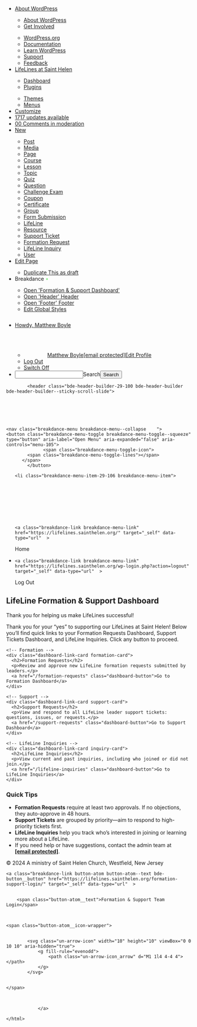 <!doctype html>
<html lang="en-US">
<head>
    <meta charset="UTF-8">
    <meta name="viewport" content="width=device-width, initial-scale=1">
            <link rel='stylesheet' href='https://lifelines.sainthelen.org/wp-content/plugins/breakdance/plugin/themeless/normalize.min.css'>
        <title>Formation &#038; Support Dashboard &#8211; LifeLines at Saint Helen</title>
<meta name='robots' content='max-image-preview:large' />
	<style>img:is([sizes="auto" i], [sizes^="auto," i]) { contain-intrinsic-size: 3000px 1500px }</style>
	<link rel='stylesheet' id='dashicons-css' href='https://lifelines.sainthelen.org/wp-includes/css/dashicons.min.css?ver=6.8.2' type='text/css' media='all' />
<link rel='stylesheet' id='admin-bar-css' href='https://lifelines.sainthelen.org/wp-includes/css/admin-bar.min.css?ver=6.8.2' type='text/css' media='all' />
<style id='admin-bar-inline-css' type='text/css'>

		@media screen { html { margin-top: 32px !important; } }
		@media screen and ( max-width: 782px ) { html { margin-top: 46px !important; } }
	
@media print { #wpadminbar { display:none; } }
</style>
<link rel='stylesheet' id='wp-block-library-css' href='https://lifelines.sainthelen.org/wp-includes/css/dist/block-library/style.min.css?ver=6.8.2' type='text/css' media='all' />
<style id='classic-theme-styles-inline-css' type='text/css'>
/*! This file is auto-generated */
.wp-block-button__link{color:#fff;background-color:#32373c;border-radius:9999px;box-shadow:none;text-decoration:none;padding:calc(.667em + 2px) calc(1.333em + 2px);font-size:1.125em}.wp-block-file__button{background:#32373c;color:#fff;text-decoration:none}
</style>
<style id='restrict-content-pro-content-upgrade-redirect-style-inline-css' type='text/css'>
.wp-block-restrict-content-pro-content-upgrade-redirect .wp-block-button__width-25{width:calc(25% - .5rem)}.wp-block-restrict-content-pro-content-upgrade-redirect .wp-block-button__width-25 .wp-block-button__link{width:100%}.wp-block-restrict-content-pro-content-upgrade-redirect .wp-block-button__width-50{width:calc(50% - .5rem)}.wp-block-restrict-content-pro-content-upgrade-redirect .wp-block-button__width-50 .wp-block-button__link{width:100%}.wp-block-restrict-content-pro-content-upgrade-redirect .wp-block-button__width-75{width:calc(75% - .5rem)}.wp-block-restrict-content-pro-content-upgrade-redirect .wp-block-button__width-75 .wp-block-button__link{width:100%}.wp-block-restrict-content-pro-content-upgrade-redirect .wp-block-button__width-100{margin-right:0;width:100%}.wp-block-restrict-content-pro-content-upgrade-redirect .wp-block-button__width-100 .wp-block-button__link{width:100%}

</style>
<style id='global-styles-inline-css' type='text/css'>
:root{--wp--preset--aspect-ratio--square: 1;--wp--preset--aspect-ratio--4-3: 4/3;--wp--preset--aspect-ratio--3-4: 3/4;--wp--preset--aspect-ratio--3-2: 3/2;--wp--preset--aspect-ratio--2-3: 2/3;--wp--preset--aspect-ratio--16-9: 16/9;--wp--preset--aspect-ratio--9-16: 9/16;--wp--preset--color--black: #000000;--wp--preset--color--cyan-bluish-gray: #abb8c3;--wp--preset--color--white: #ffffff;--wp--preset--color--pale-pink: #f78da7;--wp--preset--color--vivid-red: #cf2e2e;--wp--preset--color--luminous-vivid-orange: #ff6900;--wp--preset--color--luminous-vivid-amber: #fcb900;--wp--preset--color--light-green-cyan: #7bdcb5;--wp--preset--color--vivid-green-cyan: #00d084;--wp--preset--color--pale-cyan-blue: #8ed1fc;--wp--preset--color--vivid-cyan-blue: #0693e3;--wp--preset--color--vivid-purple: #9b51e0;--wp--preset--gradient--vivid-cyan-blue-to-vivid-purple: linear-gradient(135deg,rgba(6,147,227,1) 0%,rgb(155,81,224) 100%);--wp--preset--gradient--light-green-cyan-to-vivid-green-cyan: linear-gradient(135deg,rgb(122,220,180) 0%,rgb(0,208,130) 100%);--wp--preset--gradient--luminous-vivid-amber-to-luminous-vivid-orange: linear-gradient(135deg,rgba(252,185,0,1) 0%,rgba(255,105,0,1) 100%);--wp--preset--gradient--luminous-vivid-orange-to-vivid-red: linear-gradient(135deg,rgba(255,105,0,1) 0%,rgb(207,46,46) 100%);--wp--preset--gradient--very-light-gray-to-cyan-bluish-gray: linear-gradient(135deg,rgb(238,238,238) 0%,rgb(169,184,195) 100%);--wp--preset--gradient--cool-to-warm-spectrum: linear-gradient(135deg,rgb(74,234,220) 0%,rgb(151,120,209) 20%,rgb(207,42,186) 40%,rgb(238,44,130) 60%,rgb(251,105,98) 80%,rgb(254,248,76) 100%);--wp--preset--gradient--blush-light-purple: linear-gradient(135deg,rgb(255,206,236) 0%,rgb(152,150,240) 100%);--wp--preset--gradient--blush-bordeaux: linear-gradient(135deg,rgb(254,205,165) 0%,rgb(254,45,45) 50%,rgb(107,0,62) 100%);--wp--preset--gradient--luminous-dusk: linear-gradient(135deg,rgb(255,203,112) 0%,rgb(199,81,192) 50%,rgb(65,88,208) 100%);--wp--preset--gradient--pale-ocean: linear-gradient(135deg,rgb(255,245,203) 0%,rgb(182,227,212) 50%,rgb(51,167,181) 100%);--wp--preset--gradient--electric-grass: linear-gradient(135deg,rgb(202,248,128) 0%,rgb(113,206,126) 100%);--wp--preset--gradient--midnight: linear-gradient(135deg,rgb(2,3,129) 0%,rgb(40,116,252) 100%);--wp--preset--font-size--small: 13px;--wp--preset--font-size--medium: 20px;--wp--preset--font-size--large: 36px;--wp--preset--font-size--x-large: 42px;--wp--preset--spacing--20: 0.44rem;--wp--preset--spacing--30: 0.67rem;--wp--preset--spacing--40: 1rem;--wp--preset--spacing--50: 1.5rem;--wp--preset--spacing--60: 2.25rem;--wp--preset--spacing--70: 3.38rem;--wp--preset--spacing--80: 5.06rem;--wp--preset--shadow--natural: 6px 6px 9px rgba(0, 0, 0, 0.2);--wp--preset--shadow--deep: 12px 12px 50px rgba(0, 0, 0, 0.4);--wp--preset--shadow--sharp: 6px 6px 0px rgba(0, 0, 0, 0.2);--wp--preset--shadow--outlined: 6px 6px 0px -3px rgba(255, 255, 255, 1), 6px 6px rgba(0, 0, 0, 1);--wp--preset--shadow--crisp: 6px 6px 0px rgba(0, 0, 0, 1);}:where(.is-layout-flex){gap: 0.5em;}:where(.is-layout-grid){gap: 0.5em;}body .is-layout-flex{display: flex;}.is-layout-flex{flex-wrap: wrap;align-items: center;}.is-layout-flex > :is(*, div){margin: 0;}body .is-layout-grid{display: grid;}.is-layout-grid > :is(*, div){margin: 0;}:where(.wp-block-columns.is-layout-flex){gap: 2em;}:where(.wp-block-columns.is-layout-grid){gap: 2em;}:where(.wp-block-post-template.is-layout-flex){gap: 1.25em;}:where(.wp-block-post-template.is-layout-grid){gap: 1.25em;}.has-black-color{color: var(--wp--preset--color--black) !important;}.has-cyan-bluish-gray-color{color: var(--wp--preset--color--cyan-bluish-gray) !important;}.has-white-color{color: var(--wp--preset--color--white) !important;}.has-pale-pink-color{color: var(--wp--preset--color--pale-pink) !important;}.has-vivid-red-color{color: var(--wp--preset--color--vivid-red) !important;}.has-luminous-vivid-orange-color{color: var(--wp--preset--color--luminous-vivid-orange) !important;}.has-luminous-vivid-amber-color{color: var(--wp--preset--color--luminous-vivid-amber) !important;}.has-light-green-cyan-color{color: var(--wp--preset--color--light-green-cyan) !important;}.has-vivid-green-cyan-color{color: var(--wp--preset--color--vivid-green-cyan) !important;}.has-pale-cyan-blue-color{color: var(--wp--preset--color--pale-cyan-blue) !important;}.has-vivid-cyan-blue-color{color: var(--wp--preset--color--vivid-cyan-blue) !important;}.has-vivid-purple-color{color: var(--wp--preset--color--vivid-purple) !important;}.has-black-background-color{background-color: var(--wp--preset--color--black) !important;}.has-cyan-bluish-gray-background-color{background-color: var(--wp--preset--color--cyan-bluish-gray) !important;}.has-white-background-color{background-color: var(--wp--preset--color--white) !important;}.has-pale-pink-background-color{background-color: var(--wp--preset--color--pale-pink) !important;}.has-vivid-red-background-color{background-color: var(--wp--preset--color--vivid-red) !important;}.has-luminous-vivid-orange-background-color{background-color: var(--wp--preset--color--luminous-vivid-orange) !important;}.has-luminous-vivid-amber-background-color{background-color: var(--wp--preset--color--luminous-vivid-amber) !important;}.has-light-green-cyan-background-color{background-color: var(--wp--preset--color--light-green-cyan) !important;}.has-vivid-green-cyan-background-color{background-color: var(--wp--preset--color--vivid-green-cyan) !important;}.has-pale-cyan-blue-background-color{background-color: var(--wp--preset--color--pale-cyan-blue) !important;}.has-vivid-cyan-blue-background-color{background-color: var(--wp--preset--color--vivid-cyan-blue) !important;}.has-vivid-purple-background-color{background-color: var(--wp--preset--color--vivid-purple) !important;}.has-black-border-color{border-color: var(--wp--preset--color--black) !important;}.has-cyan-bluish-gray-border-color{border-color: var(--wp--preset--color--cyan-bluish-gray) !important;}.has-white-border-color{border-color: var(--wp--preset--color--white) !important;}.has-pale-pink-border-color{border-color: var(--wp--preset--color--pale-pink) !important;}.has-vivid-red-border-color{border-color: var(--wp--preset--color--vivid-red) !important;}.has-luminous-vivid-orange-border-color{border-color: var(--wp--preset--color--luminous-vivid-orange) !important;}.has-luminous-vivid-amber-border-color{border-color: var(--wp--preset--color--luminous-vivid-amber) !important;}.has-light-green-cyan-border-color{border-color: var(--wp--preset--color--light-green-cyan) !important;}.has-vivid-green-cyan-border-color{border-color: var(--wp--preset--color--vivid-green-cyan) !important;}.has-pale-cyan-blue-border-color{border-color: var(--wp--preset--color--pale-cyan-blue) !important;}.has-vivid-cyan-blue-border-color{border-color: var(--wp--preset--color--vivid-cyan-blue) !important;}.has-vivid-purple-border-color{border-color: var(--wp--preset--color--vivid-purple) !important;}.has-vivid-cyan-blue-to-vivid-purple-gradient-background{background: var(--wp--preset--gradient--vivid-cyan-blue-to-vivid-purple) !important;}.has-light-green-cyan-to-vivid-green-cyan-gradient-background{background: var(--wp--preset--gradient--light-green-cyan-to-vivid-green-cyan) !important;}.has-luminous-vivid-amber-to-luminous-vivid-orange-gradient-background{background: var(--wp--preset--gradient--luminous-vivid-amber-to-luminous-vivid-orange) !important;}.has-luminous-vivid-orange-to-vivid-red-gradient-background{background: var(--wp--preset--gradient--luminous-vivid-orange-to-vivid-red) !important;}.has-very-light-gray-to-cyan-bluish-gray-gradient-background{background: var(--wp--preset--gradient--very-light-gray-to-cyan-bluish-gray) !important;}.has-cool-to-warm-spectrum-gradient-background{background: var(--wp--preset--gradient--cool-to-warm-spectrum) !important;}.has-blush-light-purple-gradient-background{background: var(--wp--preset--gradient--blush-light-purple) !important;}.has-blush-bordeaux-gradient-background{background: var(--wp--preset--gradient--blush-bordeaux) !important;}.has-luminous-dusk-gradient-background{background: var(--wp--preset--gradient--luminous-dusk) !important;}.has-pale-ocean-gradient-background{background: var(--wp--preset--gradient--pale-ocean) !important;}.has-electric-grass-gradient-background{background: var(--wp--preset--gradient--electric-grass) !important;}.has-midnight-gradient-background{background: var(--wp--preset--gradient--midnight) !important;}.has-small-font-size{font-size: var(--wp--preset--font-size--small) !important;}.has-medium-font-size{font-size: var(--wp--preset--font-size--medium) !important;}.has-large-font-size{font-size: var(--wp--preset--font-size--large) !important;}.has-x-large-font-size{font-size: var(--wp--preset--font-size--x-large) !important;}
:where(.wp-block-post-template.is-layout-flex){gap: 1.25em;}:where(.wp-block-post-template.is-layout-grid){gap: 1.25em;}
:where(.wp-block-columns.is-layout-flex){gap: 2em;}:where(.wp-block-columns.is-layout-grid){gap: 2em;}
:root :where(.wp-block-pullquote){font-size: 1.5em;line-height: 1.6;}
</style>
<link rel='stylesheet' id='learndash_quiz_front_css-css' href='//lifelines.sainthelen.org/wp-content/plugins/sfwd-lms/themes/legacy/templates/learndash_quiz_front.min.css?ver=4.21.2' type='text/css' media='all' />
<link rel='stylesheet' id='learndash-css' href='//lifelines.sainthelen.org/wp-content/plugins/sfwd-lms/src/assets/dist/css/styles.css?ver=4.21.2' type='text/css' media='all' />
<link rel='stylesheet' id='jquery-dropdown-css-css' href='//lifelines.sainthelen.org/wp-content/plugins/sfwd-lms/assets/css/jquery.dropdown.min.css?ver=4.21.2' type='text/css' media='all' />
<link rel='stylesheet' id='learndash_lesson_video-css' href='//lifelines.sainthelen.org/wp-content/plugins/sfwd-lms/themes/legacy/templates/learndash_lesson_video.min.css?ver=4.21.2' type='text/css' media='all' />
<link rel='stylesheet' id='learndash-admin-bar-css' href='https://lifelines.sainthelen.org/wp-content/plugins/sfwd-lms/src/assets/dist/css/admin-bar/styles.css?ver=4.21.2' type='text/css' media='all' />
<link rel='stylesheet' id='learndash-front-css' href='//lifelines.sainthelen.org/wp-content/plugins/sfwd-lms/themes/ld30/assets/css/learndash.min.css?ver=4.21.2' type='text/css' media='all' />
<style id='learndash-front-inline-css' type='text/css'>
		.learndash-wrapper .ld-item-list .ld-item-list-item.ld-is-next,
		.learndash-wrapper .wpProQuiz_content .wpProQuiz_questionListItem label:focus-within {
			border-color: #00a2e8;
		}

		/*
		.learndash-wrapper a:not(.ld-button):not(#quiz_continue_link):not(.ld-focus-menu-link):not(.btn-blue):not(#quiz_continue_link):not(.ld-js-register-account):not(#ld-focus-mode-course-heading):not(#btn-join):not(.ld-item-name):not(.ld-table-list-item-preview):not(.ld-lesson-item-preview-heading),
		 */

		.learndash-wrapper .ld-breadcrumbs a,
		.learndash-wrapper .ld-lesson-item.ld-is-current-lesson .ld-lesson-item-preview-heading,
		.learndash-wrapper .ld-lesson-item.ld-is-current-lesson .ld-lesson-title,
		.learndash-wrapper .ld-primary-color-hover:hover,
		.learndash-wrapper .ld-primary-color,
		.learndash-wrapper .ld-primary-color-hover:hover,
		.learndash-wrapper .ld-primary-color,
		.learndash-wrapper .ld-tabs .ld-tabs-navigation .ld-tab.ld-active,
		.learndash-wrapper .ld-button.ld-button-transparent,
		.learndash-wrapper .ld-button.ld-button-reverse,
		.learndash-wrapper .ld-icon-certificate,
		.learndash-wrapper .ld-login-modal .ld-login-modal-login .ld-modal-heading,
		#wpProQuiz_user_content a,
		.learndash-wrapper .ld-item-list .ld-item-list-item a.ld-item-name:hover,
		.learndash-wrapper .ld-focus-comments__heading-actions .ld-expand-button,
		.learndash-wrapper .ld-focus-comments__heading a,
		.learndash-wrapper .ld-focus-comments .comment-respond a,
		.learndash-wrapper .ld-focus-comment .ld-comment-reply a.comment-reply-link:hover,
		.learndash-wrapper .ld-expand-button.ld-button-alternate {
			color: #00a2e8 !important;
		}

		.learndash-wrapper .ld-focus-comment.bypostauthor>.ld-comment-wrapper,
		.learndash-wrapper .ld-focus-comment.role-group_leader>.ld-comment-wrapper,
		.learndash-wrapper .ld-focus-comment.role-administrator>.ld-comment-wrapper {
			background-color:rgba(0, 162, 232, 0.03) !important;
		}


		.learndash-wrapper .ld-primary-background,
		.learndash-wrapper .ld-tabs .ld-tabs-navigation .ld-tab.ld-active:after {
			background: #00a2e8 !important;
		}



		.learndash-wrapper .ld-course-navigation .ld-lesson-item.ld-is-current-lesson .ld-status-incomplete,
		.learndash-wrapper .ld-focus-comment.bypostauthor:not(.ptype-sfwd-assignment) >.ld-comment-wrapper>.ld-comment-avatar img,
		.learndash-wrapper .ld-focus-comment.role-group_leader>.ld-comment-wrapper>.ld-comment-avatar img,
		.learndash-wrapper .ld-focus-comment.role-administrator>.ld-comment-wrapper>.ld-comment-avatar img {
			border-color: #00a2e8 !important;
		}



		.learndash-wrapper .ld-loading::before {
			border-top:3px solid #00a2e8 !important;
		}

		.learndash-wrapper .ld-button:hover:not(.ld-button-transparent):not(.ld--ignore-inline-css),
		#learndash-tooltips .ld-tooltip:after,
		#learndash-tooltips .ld-tooltip,
		.learndash-wrapper .ld-primary-background,
		.learndash-wrapper .btn-join:not(.ld--ignore-inline-css),
		.learndash-wrapper #btn-join:not(.ld--ignore-inline-css),
		.learndash-wrapper .ld-button:not(.ld-button-reverse):not(.ld-button-transparent):not(.ld--ignore-inline-css),
		.learndash-wrapper .ld-expand-button,
		.learndash-wrapper .wpProQuiz_content .wpProQuiz_button:not(.wpProQuiz_button_reShowQuestion):not(.wpProQuiz_button_restartQuiz),
		.learndash-wrapper .wpProQuiz_content .wpProQuiz_button2,
		.learndash-wrapper .ld-focus .ld-focus-sidebar .ld-course-navigation-heading,
		.learndash-wrapper .ld-focus .ld-focus-sidebar .ld-focus-sidebar-trigger:not(:hover):not(:focus) .ld-icon,
		.learndash-wrapper .ld-focus-comments .form-submit #submit,
		.learndash-wrapper .ld-login-modal input[type='submit'],
		.learndash-wrapper .ld-login-modal .ld-login-modal-register,
		.learndash-wrapper .wpProQuiz_content .wpProQuiz_certificate a.btn-blue,
		.learndash-wrapper .ld-focus .ld-focus-header .ld-user-menu .ld-user-menu-items a,
		#wpProQuiz_user_content table.wp-list-table thead th,
		#wpProQuiz_overlay_close,
		.learndash-wrapper .ld-expand-button.ld-button-alternate .ld-icon {
			background-color: #00a2e8 !important;
		}

		.learndash-wrapper .ld-focus .ld-focus-sidebar .ld-focus-sidebar-trigger:hover .ld-icon,
		.learndash-wrapper .ld-focus .ld-focus-sidebar .ld-focus-sidebar-trigger:focus .ld-icon {
			border-color: #00a2e8;
			color: #00a2e8;
		}

		.learndash-wrapper .ld-button:focus:not(.ld-button-transparent):not(.ld--ignore-inline-css),
		.learndash-wrapper .btn-join:focus:not(.ld--ignore-inline-css),
		.learndash-wrapper #btn-join:focus:not(.ld--ignore-inline-css),
		.learndash-wrapper .ld-expand-button:focus,
		.learndash-wrapper .wpProQuiz_content .wpProQuiz_button:not(.wpProQuiz_button_reShowQuestion):focus:not(.wpProQuiz_button_restartQuiz),
		.learndash-wrapper .wpProQuiz_content .wpProQuiz_button2:focus,
		.learndash-wrapper .ld-focus-comments .form-submit #submit,
		.learndash-wrapper .ld-login-modal input[type='submit']:focus,
		.learndash-wrapper .ld-login-modal .ld-login-modal-register:focus,
		.learndash-wrapper .wpProQuiz_content .wpProQuiz_certificate a.btn-blue:focus {
			outline-color: #00a2e8;
		}

		.learndash-wrapper .ld-item-list .ld-item-search .ld-closer:focus {
			border-color: #00a2e8;
		}

		.learndash-wrapper .ld-focus .ld-focus-header .ld-user-menu .ld-user-menu-items:before {
			border-bottom-color: #00a2e8 !important;
		}

		.learndash-wrapper .ld-button.ld-button-transparent:hover {
			background: transparent !important;
		}

		.learndash-wrapper .ld-button.ld-button-transparent:focus {
			outline-color: #00a2e8;
		}

		.learndash-wrapper .ld-focus .ld-focus-header .sfwd-mark-complete .learndash_mark_complete_button,
		.learndash-wrapper .ld-focus .ld-focus-header #sfwd-mark-complete #learndash_mark_complete_button,
		.learndash-wrapper .ld-button.ld-button-transparent,
		.learndash-wrapper .ld-button.ld-button-alternate,
		.learndash-wrapper .ld-expand-button.ld-button-alternate {
			background-color:transparent !important;
		}

		.learndash-wrapper .ld-focus-header .ld-user-menu .ld-user-menu-items a,
		.learndash-wrapper .ld-button.ld-button-reverse:hover,
		.learndash-wrapper .ld-alert-success .ld-alert-icon.ld-icon-certificate,
		.learndash-wrapper .ld-alert-warning .ld-button,
		.learndash-wrapper .ld-primary-background.ld-status {
			color:white !important;
		}

		.learndash-wrapper .ld-status.ld-status-unlocked {
			background-color: rgba(0,162,232,0.2) !important;
			color: #00a2e8 !important;
		}

		.learndash-wrapper .wpProQuiz_content .wpProQuiz_addToplist {
			background-color: rgba(0,162,232,0.1) !important;
			border: 1px solid #00a2e8 !important;
		}

		.learndash-wrapper .wpProQuiz_content .wpProQuiz_toplistTable th {
			background: #00a2e8 !important;
		}

		.learndash-wrapper .wpProQuiz_content .wpProQuiz_toplistTrOdd {
			background-color: rgba(0,162,232,0.1) !important;
		}

		.learndash-wrapper .wpProQuiz_content .wpProQuiz_reviewDiv li.wpProQuiz_reviewQuestionTarget {
			background-color: #00a2e8 !important;
		}
		.learndash-wrapper .wpProQuiz_content .wpProQuiz_time_limit .wpProQuiz_progress {
			background-color: #00a2e8 !important;
		}
		
		.learndash-wrapper #quiz_continue_link,
		.learndash-wrapper .ld-secondary-background,
		.learndash-wrapper .learndash_mark_complete_button,
		.learndash-wrapper #learndash_mark_complete_button,
		.learndash-wrapper .ld-status-complete,
		.learndash-wrapper .ld-alert-success .ld-button,
		.learndash-wrapper .ld-alert-success .ld-alert-icon {
			background-color: #019e7c !important;
		}

		.learndash-wrapper #quiz_continue_link:focus,
		.learndash-wrapper .learndash_mark_complete_button:focus,
		.learndash-wrapper #learndash_mark_complete_button:focus,
		.learndash-wrapper .ld-alert-success .ld-button:focus {
			outline-color: #019e7c;
		}

		.learndash-wrapper .wpProQuiz_content a#quiz_continue_link {
			background-color: #019e7c !important;
		}

		.learndash-wrapper .wpProQuiz_content a#quiz_continue_link:focus {
			outline-color: #019e7c;
		}

		.learndash-wrapper .course_progress .sending_progress_bar {
			background: #019e7c !important;
		}

		.learndash-wrapper .wpProQuiz_content .wpProQuiz_button_reShowQuestion:hover, .learndash-wrapper .wpProQuiz_content .wpProQuiz_button_restartQuiz:hover {
			background-color: #019e7c !important;
			opacity: 0.75;
		}

		.learndash-wrapper .wpProQuiz_content .wpProQuiz_button_reShowQuestion:focus,
		.learndash-wrapper .wpProQuiz_content .wpProQuiz_button_restartQuiz:focus {
			outline-color: #019e7c;
		}

		.learndash-wrapper .ld-secondary-color-hover:hover,
		.learndash-wrapper .ld-secondary-color,
		.learndash-wrapper .ld-focus .ld-focus-header .sfwd-mark-complete .learndash_mark_complete_button,
		.learndash-wrapper .ld-focus .ld-focus-header #sfwd-mark-complete #learndash_mark_complete_button,
		.learndash-wrapper .ld-focus .ld-focus-header .sfwd-mark-complete:after {
			color: #019e7c !important;
		}

		.learndash-wrapper .ld-secondary-in-progress-icon {
			border-left-color: #019e7c !important;
			border-top-color: #019e7c !important;
		}

		.learndash-wrapper .ld-alert-success {
			border-color: #019e7c;
			background-color: transparent !important;
			color: #019e7c;
		}

		.learndash-wrapper .wpProQuiz_content .wpProQuiz_reviewQuestion li.wpProQuiz_reviewQuestionSolved,
		.learndash-wrapper .wpProQuiz_content .wpProQuiz_box li.wpProQuiz_reviewQuestionSolved {
			background-color: #019e7c !important;
		}

		.learndash-wrapper .wpProQuiz_content  .wpProQuiz_reviewLegend span.wpProQuiz_reviewColor_Answer {
			background-color: #019e7c !important;
		}

		
</style>
<script type="text/javascript" src="https://lifelines.sainthelen.org/wp-includes/js/jquery/jquery.min.js?ver=3.7.1" id="jquery-core-js"></script>
<script type="text/javascript" src="https://lifelines.sainthelen.org/wp-includes/js/jquery/jquery-migrate.min.js?ver=3.4.1" id="jquery-migrate-js"></script>
<link rel="https://api.w.org/" href="https://lifelines.sainthelen.org/wp-json/" /><link rel="alternate" title="JSON" type="application/json" href="https://lifelines.sainthelen.org/wp-json/wp/v2/pages/107" /><link rel="EditURI" type="application/rsd+xml" title="RSD" href="https://lifelines.sainthelen.org/xmlrpc.php?rsd" />
<link rel="canonical" href="https://lifelines.sainthelen.org/formation-support-dashboard/" />
<link rel='shortlink' href='https://lifelines.sainthelen.org/?p=107' />
<link rel="alternate" title="oEmbed (JSON)" type="application/json+oembed" href="https://lifelines.sainthelen.org/wp-json/oembed/1.0/embed?url=https%3A%2F%2Flifelines.sainthelen.org%2Fformation-support-dashboard%2F" />
<link rel="alternate" title="oEmbed (XML)" type="text/xml+oembed" href="https://lifelines.sainthelen.org/wp-json/oembed/1.0/embed?url=https%3A%2F%2Flifelines.sainthelen.org%2Fformation-support-dashboard%2F&#038;format=xml" />
		<script>
			document.documentElement.className = document.documentElement.className.replace('no-js', 'js');
		</script>
				<style>
			.no-js img.lazyload {
				display: none;
			}

			figure.wp-block-image img.lazyloading {
				min-width: 150px;
			}

						.lazyload, .lazyloading {
				opacity: 0;
			}

			.lazyloaded {
				opacity: 1;
				transition: opacity 400ms;
				transition-delay: 0ms;
			}

					</style>
		<link rel="icon" href="https://lifelines.sainthelen.org/wp-content/uploads/2024/11/cropped-LifeLines-Favicon-1-32x32.png" sizes="32x32" />
<link rel="icon" href="https://lifelines.sainthelen.org/wp-content/uploads/2024/11/cropped-LifeLines-Favicon-1-192x192.png" sizes="192x192" />
<link rel="apple-touch-icon" href="https://lifelines.sainthelen.org/wp-content/uploads/2024/11/cropped-LifeLines-Favicon-1-180x180.png" />
<meta name="msapplication-TileImage" content="https://lifelines.sainthelen.org/wp-content/uploads/2024/11/cropped-LifeLines-Favicon-1-270x270.png" />
		<style type="text/css" id="wp-custom-css">
			.learndash_post_sfwd-lessons {
    width: 80%;
    margin: 0 auto;
}

/* Tablet view (768px and below) */
@media (max-width: 768px) {
    .learndash_post_sfwd-lessons {
        width: 90%; /* Slightly wider for smaller screens */
    }
}

/* Mobile view (480px and below) */
@media (max-width: 480px) {
    .learndash_post_sfwd-lessons {
        width: 95%; /* Almost full width on mobile */
        padding: 0 1rem; /* Add padding for edge spacing */
    }
}
		</style>
		<!-- [HEADER ASSETS] -->


<link rel="stylesheet" href="https://lifelines.sainthelen.org/wp-content/plugins/breakdance/subplugins/breakdance-elements/dependencies-files/awesome-menu@1/awesome-menu.css?bd_ver=2.3.1" />
<link rel="stylesheet" href="https://lifelines.sainthelen.org/wp-content/plugins/breakdance/subplugins/breakdance-elements/dependencies-files/breakdance-fancy-background@1/fancy-background.css?bd_ver=2.3.1" />
<link rel="stylesheet" href="https://fonts.googleapis.com/css2?family=Libre Franklin:ital,wght@0,100;0,200;0,300;0,400;0,500;0,600;0,700;0,800;0,900;1,100;1,200;1,300;1,400;1,500;1,600;1,700;1,800;1,900&family=Libre Baskerville:ital,wght@0,100;0,200;0,300;0,400;0,500;0,600;0,700;0,800;0,900;1,100;1,200;1,300;1,400;1,500;1,600;1,700;1,800;1,900&display=swap" />

<link rel="stylesheet" href="https://lifelines.sainthelen.org/wp-content/uploads/breakdance/css/post-29-defaults.css?v=f0bee3e61a1d0a944cae1437b082452f" />

<link rel="stylesheet" href="https://lifelines.sainthelen.org/wp-content/uploads/breakdance/css/post-107-defaults.css?v=811e1be8c8c3d6d5c89c299fb3dcd8f9" />

<link rel="stylesheet" href="https://lifelines.sainthelen.org/wp-content/uploads/breakdance/css/post-164-defaults.css?v=51f4618804147de5b393e812f6c64386" />

<link rel="stylesheet" href="https://lifelines.sainthelen.org/wp-content/uploads/breakdance/css/global-settings.css?v=129ac4b7319be9715f4192278478fec5" />

<link rel="stylesheet" href="https://lifelines.sainthelen.org/wp-content/uploads/breakdance/css/presets.css?v=d41d8cd98f00b204e9800998ecf8427e" />

<link rel="stylesheet" href="https://lifelines.sainthelen.org/wp-content/uploads/breakdance/css/selectors.css?v=df025fcfe00ad6841693203ce8571cf4" />



<link rel="stylesheet" href="https://lifelines.sainthelen.org/wp-content/uploads/breakdance/css/post-29.css?v=5504d0af0ebfe8e028b4d71326d5c5ee" />

<link rel="stylesheet" href="https://lifelines.sainthelen.org/wp-content/uploads/breakdance/css/post-107.css?v=f9afff4ba6a3468819c55be2234031c2" />

<link rel="stylesheet" href="https://lifelines.sainthelen.org/wp-content/uploads/breakdance/css/post-164.css?v=35bcdbb42bda628c73e7748cd2811178" />
<!-- [/EOF HEADER ASSETS] --><script id="oada_ma_toolbar_script">var oada_ma_license_key="Yj1MpZ6ZbKjpwNpi4XQ8QFZTwQmgl3RnFeF9aYd4WuRDmdi14U";var oada_ma_license_url="https://api.maxaccess.io/scripts/toolbar/Yj1MpZ6ZbKjpwNpi4XQ8QFZTwQmgl3RnFeF9aYd4WuRDmdi14U";(function(s,o,g){a=s.createElement(o),m=s.getElementsByTagName(o)[0];a.src=g;a.setAttribute("async","");a.setAttribute("type","text/javascript");a.setAttribute("crossorigin","anonymous");m.parentNode.insertBefore(a,m)})(document,"script",oada_ma_license_url+oada_ma_license_key);</script></head>
<body class="wp-singular page-template-default page page-id-107 logged-in admin-bar no-customize-support wp-theme-breakdance-zero breakdance">
    <script type="text/javascript">
/* <![CDATA[ */

		(function() {
			var request, b = document.body, c = 'className', cs = 'customize-support', rcs = new RegExp('(^|\\s+)(no-)?'+cs+'(\\s+|$)');

				request = true;
	
			b[c] = b[c].replace( rcs, ' ' );
			// The customizer requires postMessage and CORS (if the site is cross domain).
			b[c] += ( window.postMessage && request ? ' ' : ' no-' ) + cs;
		}());
	
/* ]]> */
</script>
		<div id="wpadminbar" class="nojq nojs">
						<div class="quicklinks" id="wp-toolbar" role="navigation" aria-label="Toolbar">
				<ul role='menu' id='wp-admin-bar-root-default' class="ab-top-menu"><li role='group' id='wp-admin-bar-wp-logo' class="menupop"><a class='ab-item' role="menuitem" aria-expanded="false" href='https://lifelines.sainthelen.org/wp-admin/about.php'><span class="ab-icon" aria-hidden="true"></span><span class="screen-reader-text">About WordPress</span></a><div class="ab-sub-wrapper"><ul role='menu' aria-label='About WordPress' id='wp-admin-bar-wp-logo-default' class="ab-submenu"><li role='group' id='wp-admin-bar-about'><a class='ab-item' role="menuitem" href='https://lifelines.sainthelen.org/wp-admin/about.php'>About WordPress</a></li><li role='group' id='wp-admin-bar-contribute'><a class='ab-item' role="menuitem" href='https://lifelines.sainthelen.org/wp-admin/contribute.php'>Get Involved</a></li></ul><ul role='menu' aria-label='About WordPress' id='wp-admin-bar-wp-logo-external' class="ab-sub-secondary ab-submenu"><li role='group' id='wp-admin-bar-wporg'><a class='ab-item' role="menuitem" href='https://wordpress.org/'>WordPress.org</a></li><li role='group' id='wp-admin-bar-documentation'><a class='ab-item' role="menuitem" href='https://wordpress.org/documentation/'>Documentation</a></li><li role='group' id='wp-admin-bar-learn'><a class='ab-item' role="menuitem" href='https://learn.wordpress.org/'>Learn WordPress</a></li><li role='group' id='wp-admin-bar-support-forums'><a class='ab-item' role="menuitem" href='https://wordpress.org/support/forums/'>Support</a></li><li role='group' id='wp-admin-bar-feedback'><a class='ab-item' role="menuitem" href='https://wordpress.org/support/forum/requests-and-feedback'>Feedback</a></li></ul></div></li><li role='group' id='wp-admin-bar-site-name' class="menupop"><a class='ab-item' role="menuitem" aria-expanded="false" href='https://lifelines.sainthelen.org/wp-admin/'>LifeLines at Saint Helen</a><div class="ab-sub-wrapper"><ul role='menu' aria-label='LifeLines at Saint Helen' id='wp-admin-bar-site-name-default' class="ab-submenu"><li role='group' id='wp-admin-bar-dashboard'><a class='ab-item' role="menuitem" href='https://lifelines.sainthelen.org/wp-admin/'>Dashboard</a></li><li role='group' id='wp-admin-bar-plugins'><a class='ab-item' role="menuitem" href='https://lifelines.sainthelen.org/wp-admin/plugins.php'>Plugins</a></li></ul><ul role='menu' aria-label='LifeLines at Saint Helen' id='wp-admin-bar-appearance' class="ab-submenu"><li role='group' id='wp-admin-bar-themes'><a class='ab-item' role="menuitem" href='https://lifelines.sainthelen.org/wp-admin/themes.php'>Themes</a></li><li role='group' id='wp-admin-bar-menus'><a class='ab-item' role="menuitem" href='https://lifelines.sainthelen.org/wp-admin/nav-menus.php'>Menus</a></li></ul></div></li><li role='group' id='wp-admin-bar-customize' class="hide-if-no-customize"><a class='ab-item' role="menuitem" href='https://lifelines.sainthelen.org/wp-admin/customize.php?url=https%3A%2F%2Flifelines.sainthelen.org%2Fformation-support-dashboard%2F'>Customize</a></li><li role='group' id='wp-admin-bar-updates'><a class='ab-item' role="menuitem" href='https://lifelines.sainthelen.org/wp-admin/update-core.php'><span class="ab-icon" aria-hidden="true"></span><span class="ab-label" aria-hidden="true">17</span><span class="screen-reader-text updates-available-text">17 updates available</span></a></li><li role='group' id='wp-admin-bar-comments'><a class='ab-item' role="menuitem" href='https://lifelines.sainthelen.org/wp-admin/edit-comments.php'><span class="ab-icon" aria-hidden="true"></span><span class="ab-label awaiting-mod pending-count count-0" aria-hidden="true">0</span><span class="screen-reader-text comments-in-moderation-text">0 Comments in moderation</span></a></li><li role='group' id='wp-admin-bar-new-content' class="menupop"><a class='ab-item' role="menuitem" aria-expanded="false" href='https://lifelines.sainthelen.org/wp-admin/post-new.php'><span class="ab-icon" aria-hidden="true"></span><span class="ab-label">New</span></a><div class="ab-sub-wrapper"><ul role='menu' aria-label='New' id='wp-admin-bar-new-content-default' class="ab-submenu"><li role='group' id='wp-admin-bar-new-post'><a class='ab-item' role="menuitem" href='https://lifelines.sainthelen.org/wp-admin/post-new.php'>Post</a></li><li role='group' id='wp-admin-bar-new-media'><a class='ab-item' role="menuitem" href='https://lifelines.sainthelen.org/wp-admin/media-new.php'>Media</a></li><li role='group' id='wp-admin-bar-new-page'><a class='ab-item' role="menuitem" href='https://lifelines.sainthelen.org/wp-admin/post-new.php?post_type=page'>Page</a></li><li role='group' id='wp-admin-bar-new-sfwd-courses'><a class='ab-item' role="menuitem" href='https://lifelines.sainthelen.org/wp-admin/post-new.php?post_type=sfwd-courses'>Course</a></li><li role='group' id='wp-admin-bar-new-sfwd-lessons'><a class='ab-item' role="menuitem" href='https://lifelines.sainthelen.org/wp-admin/post-new.php?post_type=sfwd-lessons'>Lesson</a></li><li role='group' id='wp-admin-bar-new-sfwd-topic'><a class='ab-item' role="menuitem" href='https://lifelines.sainthelen.org/wp-admin/post-new.php?post_type=sfwd-topic'>Topic</a></li><li role='group' id='wp-admin-bar-new-sfwd-quiz'><a class='ab-item' role="menuitem" href='https://lifelines.sainthelen.org/wp-admin/post-new.php?post_type=sfwd-quiz'>Quiz</a></li><li role='group' id='wp-admin-bar-new-sfwd-question'><a class='ab-item' role="menuitem" href='https://lifelines.sainthelen.org/wp-admin/post-new.php?post_type=sfwd-question'>Question</a></li><li role='group' id='wp-admin-bar-new-ld-exam'><a class='ab-item' role="menuitem" href='https://lifelines.sainthelen.org/wp-admin/post-new.php?post_type=ld-exam'>Challenge Exam</a></li><li role='group' id='wp-admin-bar-new-ld-coupon'><a class='ab-item' role="menuitem" href='https://lifelines.sainthelen.org/wp-admin/post-new.php?post_type=ld-coupon'>Coupon</a></li><li role='group' id='wp-admin-bar-new-sfwd-certificates'><a class='ab-item' role="menuitem" href='https://lifelines.sainthelen.org/wp-admin/post-new.php?post_type=sfwd-certificates'>Certificate</a></li><li role='group' id='wp-admin-bar-new-groups'><a class='ab-item' role="menuitem" href='https://lifelines.sainthelen.org/wp-admin/post-new.php?post_type=groups'>Group</a></li><li role='group' id='wp-admin-bar-new-breakdance_form_res'><a class='ab-item' role="menuitem" href='https://lifelines.sainthelen.org/wp-admin/post-new.php?post_type=breakdance_form_res'>Form Submission</a></li><li role='group' id='wp-admin-bar-new-lifelines'><a class='ab-item' role="menuitem" href='https://lifelines.sainthelen.org/wp-admin/post-new.php?post_type=lifelines'>LifeLine</a></li><li role='group' id='wp-admin-bar-new-resources'><a class='ab-item' role="menuitem" href='https://lifelines.sainthelen.org/wp-admin/post-new.php?post_type=resources'>Resource</a></li><li role='group' id='wp-admin-bar-new-support_ticket'><a class='ab-item' role="menuitem" href='https://lifelines.sainthelen.org/wp-admin/post-new.php?post_type=support_ticket'>Support Ticket</a></li><li role='group' id='wp-admin-bar-new-formation_request'><a class='ab-item' role="menuitem" href='https://lifelines.sainthelen.org/wp-admin/post-new.php?post_type=formation_request'>Formation Request</a></li><li role='group' id='wp-admin-bar-new-lifeline_inquiry'><a class='ab-item' role="menuitem" href='https://lifelines.sainthelen.org/wp-admin/post-new.php?post_type=lifeline_inquiry'>LifeLine Inquiry</a></li><li role='group' id='wp-admin-bar-new-user'><a class='ab-item' role="menuitem" href='https://lifelines.sainthelen.org/wp-admin/user-new.php'>User</a></li></ul></div></li><li role='group' id='wp-admin-bar-edit' class="menupop"><a class='ab-item' role="menuitem" aria-expanded="false" href='https://lifelines.sainthelen.org/wp-admin/post.php?post=107&#038;action=edit'>Edit Page</a><div class="ab-sub-wrapper"><ul role='menu' id='wp-admin-bar-edit-default' class="ab-submenu"><li role='group' id='wp-admin-bar-duplicate_this'><a class='ab-item' role="menuitem" href='https://lifelines.sainthelen.org/wp-admin/admin.php?action=dt_duplicate_post_as_draft&#038;post=107&#038;nonce=b01fcad7ee'>Duplicate This as draft</a></li></ul></div></li><li role='group' id='wp-admin-bar-breakdance_admin_bar_menu' class="menupop"><div class="ab-item ab-empty-item" role="menuitem" aria-expanded="false">Breakdance <span style='line-height: 16px; font-size:16px; color: lightgreen;'>&#8226;</span></div><div class="ab-sub-wrapper"><ul role='menu' id='wp-admin-bar-breakdance_admin_bar_menu-default' class="ab-submenu"><li role='group' id='wp-admin-bar-edit_with_breakdance'><a class='ab-item' role="menuitem" href='https://lifelines.sainthelen.org?breakdance=builder&#038;id=107'>Open 'Formation & Support Dashboard'</a></li><li role='group' id='wp-admin-bar-edit_header_with_breakdance_29'><a class='ab-item' role="menuitem" href='https://lifelines.sainthelen.org?breakdance=builder&#038;id=29'>Open 'Header' Header</a></li><li role='group' id='wp-admin-bar-edit_footer_with_breakdance_164'><a class='ab-item' role="menuitem" href='https://lifelines.sainthelen.org?breakdance=builder&#038;id=164'>Open 'Footer' Footer</a></li><li role='group' id='wp-admin-bar-breakdance_browse_mode'><a class='ab-item' role="menuitem" href='https://lifelines.sainthelen.org?breakdance=builder&#038;mode=browse&#038;browseModeOpenUrl=https%3A%2F%2Flifelines.sainthelen.org%2Fformation-support-dashboard%2F&#038;returnUrl=https%3A%2F%2Flifelines.sainthelen.org%2Fformation-support-dashboard%2F'>Edit Global Styles</a></li></ul></div></li></ul><ul role='menu' id='wp-admin-bar-top-secondary' class="ab-top-secondary ab-top-menu"><li role='group' id='wp-admin-bar-my-account' class="menupop with-avatar"><a class='ab-item' role="menuitem" aria-expanded="false" href='https://lifelines.sainthelen.org/wp-admin/profile.php'>Howdy, <span class="display-name">Matthew Boyle</span><img alt='' data-src='https://secure.gravatar.com/avatar/536f0dab90ef475e98eee8ff710dd623e1b399b4f32e5c810ad4977d93c9a06c?s=26&#038;d=mm&#038;r=g' data-srcset='https://secure.gravatar.com/avatar/536f0dab90ef475e98eee8ff710dd623e1b399b4f32e5c810ad4977d93c9a06c?s=52&#038;d=mm&#038;r=g 2x' class='avatar avatar-26 photo lazyload' height='26' width='26' decoding='async' src='data:image/gif;base64,R0lGODlhAQABAAAAACH5BAEKAAEALAAAAAABAAEAAAICTAEAOw==' style='--smush-placeholder-width: 26px; --smush-placeholder-aspect-ratio: 26/26;' /></a><div class="ab-sub-wrapper"><ul role='menu' aria-label='Howdy, Matthew Boyle' id='wp-admin-bar-user-actions' class="ab-submenu"><li role='group' id='wp-admin-bar-user-info'><a class='ab-item' role="menuitem" href='https://lifelines.sainthelen.org/wp-admin/profile.php'><img alt='' data-src='https://secure.gravatar.com/avatar/536f0dab90ef475e98eee8ff710dd623e1b399b4f32e5c810ad4977d93c9a06c?s=64&#038;d=mm&#038;r=g' data-srcset='https://secure.gravatar.com/avatar/536f0dab90ef475e98eee8ff710dd623e1b399b4f32e5c810ad4977d93c9a06c?s=128&#038;d=mm&#038;r=g 2x' class='avatar avatar-64 photo lazyload' height='64' width='64' decoding='async' src='data:image/gif;base64,R0lGODlhAQABAAAAACH5BAEKAAEALAAAAAABAAEAAAICTAEAOw==' style='--smush-placeholder-width: 64px; --smush-placeholder-aspect-ratio: 64/64;' /><span class='display-name'>Matthew Boyle</span><span class='username'><span class="__cf_email__" data-cfemail="2b484446465e4542484a5f424445586b584a42455f434e474e450544594c">[email&#160;protected]</span></span><span class='display-name edit-profile'>Edit Profile</span></a></li><li role='group' id='wp-admin-bar-logout'><a class='ab-item' role="menuitem" href='https://lifelines.sainthelen.org/wp-login.php?action=logout&#038;_wpnonce=35d0e1b1aa'>Log Out</a></li><li role='group' id='wp-admin-bar-switch-off'><a class='ab-item' role="menuitem" href='https://lifelines.sainthelen.org/wp-login.php?action=switch_off&#038;nr=1&#038;_wpnonce=b89f9ae2b3&#038;redirect_to=https%3A%2F%2Flifelines.sainthelen.org%2Fformation-support-dashboard%2F'>Switch Off</a></li></ul></div></li><li role='group' id='wp-admin-bar-search' class="admin-bar-search"><div class="ab-item ab-empty-item" tabindex="-1" role="menuitem"><form action="https://lifelines.sainthelen.org/" method="get" id="adminbarsearch"><input class="adminbar-input" name="s" id="adminbar-search" type="text" value="" maxlength="150" /><label for="adminbar-search" class="screen-reader-text">Search</label><input type="submit" class="adminbar-button" value="Search" /></form></div></li></ul>			</div>
		</div>

		    <header class="bde-header-builder-29-100 bde-header-builder bde-header-builder--sticky-scroll-slide">

<div class="bde-header-builder__container"><div class="bde-columns-29-102 bde-columns"><div class="bde-column-29-103 bde-column">
  
  
	



<div class="bde-image-29-116 bde-image">
<figure class="breakdance-image breakdance-image--420">
	<div class="breakdance-image-container">
		<div class="breakdance-image-clip"><img class="breakdance-image-object lazyload" data-src="https://lifelines.sainthelen.org/wp-content/uploads/2024/10/LifeLines-White-Logo-Header-300x60.png" width="300" height="60" data-srcset="https://lifelines.sainthelen.org/wp-content/uploads/2024/10/LifeLines-White-Logo-Header.png 1000w, https://lifelines.sainthelen.org/wp-content/uploads/2024/10/LifeLines-White-Logo-Header-300x60.png 300w, https://lifelines.sainthelen.org/wp-content/uploads/2024/10/LifeLines-White-Logo-Header-768x153.png 768w" data-sizes="(max-width: 1000px) 100vw, 1000px" src="data:image/gif;base64,R0lGODlhAQABAAAAACH5BAEKAAEALAAAAAABAAEAAAICTAEAOw==" style="--smush-placeholder-width: 300px; --smush-placeholder-aspect-ratio: 300/60;"></div>
	</div></figure>

</div>
</div><div class="bde-column-29-104 bde-column">
  
  
	



<div class="bde-menu-29-105 bde-menu">


      
        
    <nav class="breakdance-menu breakdance-menu--collapse    ">
    <button class="breakdance-menu-toggle breakdance-menu-toggle--squeeze" type="button" aria-label="Open Menu" aria-expanded="false" aria-controls="menu-105">
                  <span class="breakdance-menu-toggle-icon">
            <span class="breakdance-menu-toggle-lines"></span>
          </span>
            </button>
    
  <ul class="breakdance-menu-list" id="menu-105">
              
  
    <li class="breakdance-menu-item-29-106 breakdance-menu-item">
        
            
            

    
    
    
    
    
    <a class="breakdance-link breakdance-menu-link" href="https://lifelines.sainthelen.org/" target="_self" data-type="url"  >
  Home
    </a>

</li><li class="breakdance-menu-item-29-117 breakdance-menu-item">
        
            
            

    
    
    
    
    
    <a class="breakdance-link breakdance-menu-link" href="https://lifelines.sainthelen.org/wp-login.php?action=logout" target="_self" data-type="url"  >
  Log Out
    </a>

</li>
  </ul>
  </nav>


</div>
</div></div></div>


</header><section class="bde-section-107-100 bde-section">
              
  
  
	

  <div class="section-background-overlay"></div>


<div class="section-container"><h1 class="bde-heading-107-101 bde-heading">
LifeLine Formation & Support Dashboard
</h1><div class="bde-text-107-102 bde-text">
Thank you for helping us make LifeLines successful!
</div></div>
</section><section class="bde-section-107-103 bde-section">
  
  
	



<div class="section-container"><div class="bde-code-block-107-131 bde-code-block">

  <div class="dashboard-landing-container">

  <!-- Welcome/Intro Section -->
  <div class="dashboard-intro">
    <p class="dashboard-subtitle">
      Thank you for your “yes” to supporting our LifeLines at Saint Helen! 
      Below you’ll find quick links to your Formation Requests Dashboard, 
      Support Tickets Dashboard, and LifeLine Inquiries.
      Click any button to proceed.
    </p>
  </div>

  <!-- Links Section -->
  <div class="dashboard-links">
    
    <!-- Formation -->
    <div class="dashboard-link-card formation-card">
      <h2>Formation Requests</h2>
      <p>Review and approve new LifeLine formation requests submitted by leaders.</p>
      <a href="/formation-requests" class="dashboard-button">Go to Formation Dashboard</a>
    </div>
    
    <!-- Support -->
    <div class="dashboard-link-card support-card">
      <h2>Support Requests</h2>
      <p>View and respond to all LifeLine leader support tickets: questions, issues, or requests.</p>
      <a href="/support-requests" class="dashboard-button">Go to Support Dashboard</a>
    </div>

    <!-- LifeLine Inquiries -->
    <div class="dashboard-link-card inquiry-card">
      <h2>LifeLine Inquiries</h2>
      <p>View current and past inquiries, including who joined or did not join.</p>
      <a href="/lifeline-inquiries" class="dashboard-button">Go to LifeLine Inquiries</a>
    </div>

  </div><!-- .dashboard-links -->
  
  <!-- Extra Info / FAQ / Quick Tips (Optional) -->
  <div class="dashboard-extra">
    <h3>Quick Tips</h3>
    <ul>
      <li><strong>Formation Requests</strong> require at least two approvals. If no objections, they auto-approve in 48 hours.</li>
      <li><strong>Support Tickets</strong> are grouped by priority—aim to respond to high-priority tickets first.</li>
      <li><strong>LifeLine Inquiries</strong> help you track who’s interested in joining or learning more about a LifeLine.</li>
      <li>If you need help or have suggestions, contact the admin team at <strong><a href="/cdn-cgi/l/email-protection" class="__cf_email__" data-cfemail="1975707f7c7570777c6a596a7870776d717c757c7737766b7e">[email&#160;protected]</a></strong>.</li>
    </ul>
  </div><!-- .dashboard-extra -->



</div></div>
</section><section class="bde-section-164-100 bde-section">
  
  
	



<div class="section-container"><div class="bde-columns-164-101 bde-columns"><div class="bde-column-164-102 bde-column">
  
  
	



<div class="bde-text-164-104 bde-text">
© 2024 A ministry of Saint Helen Church, Westfield, New Jersey
</div>
</div><div class="bde-column-164-103 bde-column">
  
  
	



<div class="bde-button-164-105 bde-button">
    
                                    
    
    
    
    
            
                    
            
            

    
    
    
    
    
    <a class="breakdance-link button-atom button-atom--text bde-button__button" href="https://lifelines.sainthelen.org/formation-support-login/" target="_self" data-type="url"  >

    
        <span class="button-atom__text">Formation & Support Team Login</span>

        
                    
    <span class="button-atom__icon-wrapper">

        
            <svg class="un-arrow-icon" width="10" height="10" viewBox="0 0 10 10" aria-hidden="true">
                <g fill-rule="evenodd">
                    <path class="un-arrow-icon_arrow" d="M1 1l4 4-4 4"></path>
                </g>
            </svg>

        
    </span>


        
                </a>

    


</div>
</div></div></div>
</section>    <script data-cfasync="false" src="/cdn-cgi/scripts/5c5dd728/cloudflare-static/email-decode.min.js"></script><script type="text/javascript" src="https://lifelines.sainthelen.org/wp-includes/js/hoverintent-js.min.js?ver=2.2.1" id="hoverintent-js-js"></script>
<script type="text/javascript" src="https://lifelines.sainthelen.org/wp-includes/js/admin-bar.min.js?ver=6.8.2" id="admin-bar-js"></script>
<script type="text/javascript" id="learndash-front-js-extra">
/* <![CDATA[ */
var ldVars = {"postID":"107","videoReqMsg":"You must watch the video before accessing this content","ajaxurl":"https:\/\/lifelines.sainthelen.org\/wp-admin\/admin-ajax.php"};
/* ]]> */
</script>
<script type="text/javascript" src="//lifelines.sainthelen.org/wp-content/plugins/sfwd-lms/themes/ld30/assets/js/learndash.js?ver=4.21.2" id="learndash-front-js"></script>
<script type="text/javascript" src="https://lifelines.sainthelen.org/wp-content/plugins/wp-smushit/app/assets/js/smush-lazy-load.min.js?ver=3.18.0" id="smush-lazy-load-js"></script>
<script src='https://lifelines.sainthelen.org/wp-content/plugins/breakdance/plugin/global-scripts/breakdance-utils.js?bd_ver=2.3.1' defer></script>
<script src='https://lifelines.sainthelen.org/wp-content/plugins/breakdance/subplugins/breakdance-elements/elements/Header_Builder/header-builder.js?bd_ver=2.3.1' defer></script>
<script src='https://lifelines.sainthelen.org/wp-content/plugins/breakdance/subplugins/breakdance-elements/dependencies-files/awesome-menu@1/awesome-menu.js?bd_ver=2.3.1' defer></script>
<script>document.addEventListener('DOMContentLoaded', function(){     if (!window.BreakdanceFrontend) {
        window.BreakdanceFrontend = {}
    }

    window.BreakdanceFrontend.data = {"homeUrl":"https:\/\/lifelines.sainthelen.org","ajaxUrl":"https:\/\/lifelines.sainthelen.org\/wp-admin\/admin-ajax.php","elementsPluginUrl":"https:\/\/lifelines.sainthelen.org\/wp-content\/plugins\/breakdance\/subplugins\/breakdance-elements\/","BASE_BREAKPOINT_ID":"breakpoint_base","breakpoints":[{"id":"breakpoint_base","label":"Desktop","defaultPreviewWidth":"100%"},{"id":"breakpoint_tablet_landscape","label":"Tablet Landscape","defaultPreviewWidth":1024,"maxWidth":1119},{"id":"breakpoint_tablet_portrait","label":"Tablet Portrait","defaultPreviewWidth":768,"maxWidth":1023},{"id":"breakpoint_phone_landscape","label":"Phone Landscape","defaultPreviewWidth":480,"maxWidth":767},{"id":"breakpoint_phone_portrait","label":"Phone Portrait","defaultPreviewWidth":400,"maxWidth":479}],"subscriptionMode":"pro"} }) </script>
<script>document.addEventListener('DOMContentLoaded', function(){ 
new BreakdanceHeaderBuilder(".breakdance .bde-header-builder-29-100", "100", false);
 }) </script>
<script>document.addEventListener('DOMContentLoaded', function(){ 
new AwesomeMenu(".breakdance .bde-menu-29-105 .breakdance-menu", {
  dropdown: {
    openOnClick: false,
    mode: {
      desktop: 'dropdown'
    },
    placement: 'left',
    width: null,
    animation: 'fade'
  },
  link: {
    effect: '',
    effectDirection: '',
  },
  mobile: {
    breakpoint: '',
    mode: 'accordion',
    offcanvasPosition: 'left',
    offset: null,
    followLinks: true
  }
});
 }) </script>
<script>document.addEventListener('DOMContentLoaded', function(){ 

 }) </script>
<script src="https://sainthelen1.statuspage.io/embed/script.js"></script>    </body>
    </html>
    